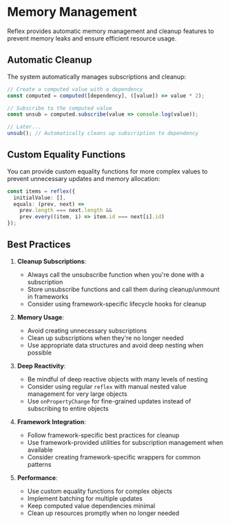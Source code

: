 # Memory Management

Reflex provides automatic memory management and cleanup features to prevent memory leaks and ensure efficient resource usage.

## Automatic Cleanup

The system automatically manages subscriptions and cleanup:

```typescript
// Create a computed value with a dependency
const computed = computed([dependency], ([value]) => value * 2);

// Subscribe to the computed value
const unsub = computed.subscribe(value => console.log(value));

// Later...
unsub(); // Automatically cleans up subscription to dependency
```

## Custom Equality Functions

You can provide custom equality functions for more complex values to prevent unnecessary updates and memory allocation:

```typescript
const items = reflex({
  initialValue: [],
  equals: (prev, next) => 
    prev.length === next.length && 
    prev.every((item, i) => item.id === next[i].id)
});
```

## Best Practices

1. **Cleanup Subscriptions**: 
   - Always call the unsubscribe function when you're done with a subscription
   - Store unsubscribe functions and call them during cleanup/unmount in frameworks
   - Consider using framework-specific lifecycle hooks for cleanup

2. **Memory Usage**:
   - Avoid creating unnecessary subscriptions
   - Clean up subscriptions when they're no longer needed
   - Use appropriate data structures and avoid deep nesting when possible

3. **Deep Reactivity**:
   - Be mindful of deep reactive objects with many levels of nesting
   - Consider using regular `reflex` with manual nested value management for very large objects
   - Use `onPropertyChange` for fine-grained updates instead of subscribing to entire objects

4. **Framework Integration**:
   - Follow framework-specific best practices for cleanup
   - Use framework-provided utilities for subscription management when available
   - Consider creating framework-specific wrappers for common patterns

5. **Performance**:
   - Use custom equality functions for complex objects
   - Implement batching for multiple updates
   - Keep computed value dependencies minimal
   - Clean up resources promptly when no longer needed 